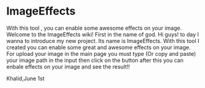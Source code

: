 # ImageEffects
With this tool , you can enable some awesome effects on your image.
Welcome to the ImageEffects wiki!
First in the name of god.
Hi guys! to day I wanna to  introduce my new project.
Its name is ImageEffects.
With this tool I created you can enable some great and awesome effects on your image.
For upload your image in the main page you must type (Or copy and paste) your image path in the input then click on the button after this you can enbale effects on your image and see the result!!

Khalid,June 1st
